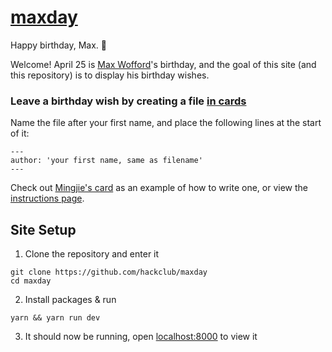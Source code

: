 # [maxday](https://maxday.hackclub.com)

Happy birthday, Max. 🎂

Welcome! April 25 is [Max Wofford](https://maxwofford.com/)'s birthday, and the goal of this site (and this repository) is to display his birthday wishes.

### Leave a birthday wish by creating a file [in cards](https://github.com/hackclub/maxday/tree/master/cards)

Name the file after your first name, and place the following lines at the start of it:

    ---
    author: 'your first name, same as filename'
    ---    

Check out [Mingjie's card](https://github.com/hackclub/maxday/blob/master/cards/mingjie.md) as an example of how to write one, or view the [instructions page](https://maxday.hackclub.com/instructions).

## Site Setup

1. Clone the repository and enter it
```
git clone https://github.com/hackclub/maxday
cd maxday
```
2. Install packages & run
```
yarn && yarn run dev
```
3. It should now be running, open [localhost:8000](http://localhost:8000) to view it
